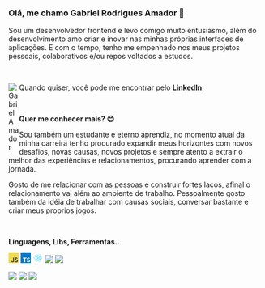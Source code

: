 ### Olá, me chamo Gabriel Rodrigues Amador 👋
Sou um desenvolvedor frontend e levo comigo muito entusiasmo, além do desenvolvimento amo criar e inovar nas minhas próprias interfaces de aplicações. E com o tempo, tenho me empenhado nos meus projetos pessoais, colaborativos e/ou repos voltados a estudos. 

<br />

Quando quiser, você pode me encontrar pelo **[LinkedIn](https://www.linkedin.com/in/gabriel-rodrigues-amador/)**.
<a href="https://www.linkedin.com/in/gabriel-rodrigues-amador/">
  <img align="left" alt="Gabriel Amador" width="21px" src="https://cdn.iconscout.com/icon/free/png-256/linkedin-160-461814.png" />
</a>

<br />

**Quer me conhecer mais? 😊**  

Sou também um estudante e eterno aprendiz, no momento atual da minha carreira tenho procurado expandir meus horizontes com novos desafios, novas causas, novos projetos e sempre atento a extrair o melhor das experiências e relacionamentos, procurando aprender com a jornada.

Gosto de me relacionar com as pessoas e construir fortes laços, afinal o relacionamento vai além ao ambiente de trabalho. Pessoalmente gosto também da idéia de trabalhar com causas sociais, conversar bastante e criar meus proprios jogos.

<br />

**Linguagens, Libs, Ferramentas..**  

<code><img height="20" src="https://raw.githubusercontent.com/github/explore/80688e429a7d4ef2fca1e82350fe8e3517d3494d/topics/javascript/javascript.png"></code>
<code><img height="20" src="https://raw.githubusercontent.com/github/explore/80688e429a7d4ef2fca1e82350fe8e3517d3494d/topics/typescript/typescript.png"></code>
<code><img height="20" src="https://raw.githubusercontent.com/github/explore/80688e429a7d4ef2fca1e82350fe8e3517d3494d/topics/react/react.png"></code>
<code><img height="20" src="https://images.ctfassets.net/hb3id6ag4raq/6NcXL0fTlSXR9tVL14LYJ/c6a2a3dea44cbf46826cd6d5596b5797/apple-touch-icon.png"></code>
<code><img height="20" src="https://nx.dev/documentation/latest/shared/jest-logo.png"></code>

<code><img height="20" src="https://i.pinimg.com/originals/17/06/c9/1706c9f16bd08eb5e03f1df3e0a94a1c.png"></code>
<code><img height="20" src="https://cdn.iconscout.com/icon/free/png-256/csharp-1-1175241.png"></code>
<code><img height="20" src="https://cdn.iconscout.com/icon/free/png-256/unity-5-555544.png"></code>    
